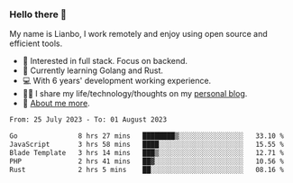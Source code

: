 ### Hello there 👋

My name is Lianbo, I work remotely and enjoy using open source and efficient tools.

- 🔭 Interested in full stack. Focus on backend.
- 🌱 Currently learning Golang and Rust.
- 💻 With 6 years' development working experience.
- ✍🏻 I share my life/technology/thoughts on my [personal blog](https://godruoyi.com).
- 👒 [About me more](https://godruoyi.com/posts/About-godruoyi).

<!--START_SECTION:waka-->

```txt
From: 25 July 2023 - To: 01 August 2023

Go               8 hrs 27 mins   ████████▒░░░░░░░░░░░░░░░░   33.10 %
JavaScript       3 hrs 58 mins   ████░░░░░░░░░░░░░░░░░░░░░   15.55 %
Blade Template   3 hrs 14 mins   ███▒░░░░░░░░░░░░░░░░░░░░░   12.71 %
PHP              2 hrs 41 mins   ██▓░░░░░░░░░░░░░░░░░░░░░░   10.56 %
Rust             2 hrs 5 mins    ██░░░░░░░░░░░░░░░░░░░░░░░   08.16 %
```

<!--END_SECTION:waka-->
